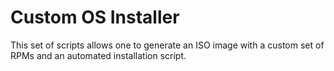 # Custom OS Installer

This set of scripts allows one to generate an ISO image with a custom set of RPMs and an automated installation script.
